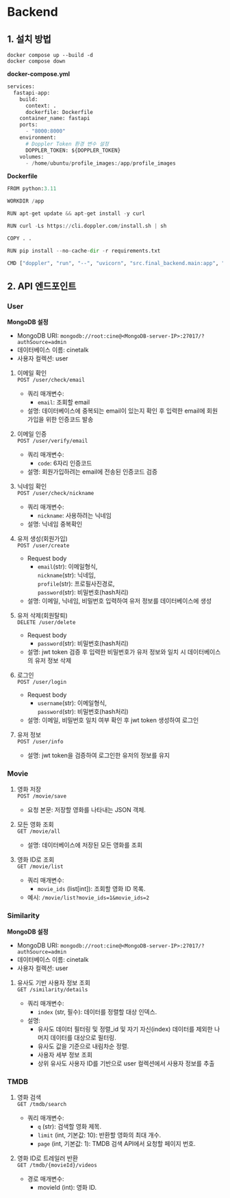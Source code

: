 # Backend
## 1. 설치 방법
```
docker compose up --build -d
docker compose down 
```

**docker-compose.yml**
```python
services:
  fastapi-app:
    build:
      context: .
      dockerfile: Dockerfile
    container_name: fastapi
    ports:
      - "8000:8000"
    environment:
      # Doppler Token 환경 변수 설정
      DOPPLER_TOKEN: ${DOPPLER_TOKEN}
    volumes:
      - /home/ubuntu/profile_images:/app/profile_images
```

**Dockerfile**
```python
FROM python:3.11

WORKDIR /app

RUN apt-get update && apt-get install -y curl

RUN curl -Ls https://cli.doppler.com/install.sh | sh

COPY . .

RUN pip install --no-cache-dir -r requirements.txt

CMD ["doppler", "run", "--", "uvicorn", "src.final_backend.main:app", "--host", "0.0.0.0", "--port", "8000"]
```

## 2. API 엔드포인트
### User
**MongoDB 설정**

- MongoDB URI: `mongodb://root:cine@<MongoDB-server-IP>:27017/?authSource=admin`
- 데이터베이스 이름: cinetalk
- 사용자 컬렉션: user

1. 이메일 확인<br>
   `POST /user/check/email`

    - 쿼리 매개변수:
      - `email`: 조회할 email
    - 설명: 데이터베이스에 중복되는 email이 있는지 확인 후
            입력한 email에 회원가입을 위한 인증코드 발송

2. 이메일 인증<br>
    `POST /user/verify/email`

    - 쿼리 매개변수:
      - `code`: 6자리 인증코드
    - 설명: 회원가입하려는 email에 전송된 인증코드 검증

3. 닉네임 확인<br>
    `POST /user/check/nickname`

    - 쿼리 매개변수:
      - `nickname`: 사용하려는 닉네임
    - 설명: 닉네임 중복확인
  
4. 유저 생성(회원가입)<br>
    `POST /user/create`

      - Request body
        - `email`(str): 이메일형식,<br>
          `nickname`(str): 닉네임,<br>
          `profile`(str): 프로필사진경로,<br>
          `password`(str): 비밀번호(hash처리)<br>
      - 설명: 이메일, 닉네임, 비밀번호 입력하여 유저 정보를 데이터베이스에 생성

5. 유저 삭제(회원탈퇴)<br>
    `DELETE /user/delete`

    - Request body
      - `password`(str): 비밀번호(hash처리)
    - 설명: jwt token 검증 후 입력한 비밀번호가 유저 정보와 일치 시 데이터베이스의 유저 정보 삭제
  
6. 로그인<br>
    `POST /user/login`

      - Request body
        - `username`(str): 이메일형식,<br>
          `password`(str): 비밀번호(hash처리)
      - 설명: 이메일, 비밀번호 일치 여부 확인 후 jwt token 생성하여 로그인

7. 유저 정보 <br>
    `POST /user/info`

     - 설명: jwt token을 검증하여 로그인한 유저의 정보를 유지









### Movie 
1. 영화 저장<br>
    `POST /movie/save`

    - 요청 본문: 저장할 영화를 나타내는 JSON 객체.
    
2. 모든 영화 조회<br>
    `GET /movie/all`
    
    - 설명: 데이터베이스에 저장된 모든 영화를 조회

3. 영화 ID로 조회<br>
    `GET /movie/list`

    - 쿼리 매개변수:   
        - `movie_ids` (list[int]): 조회할 영화 ID 목록.
    - 예시: `/movie/list?movie_ids=1&movie_ids=2`

### Similarity 
**MongoDB 설정**

- MongoDB URI: `mongodb://root:cine@<MongoDB-server-IP>:27017/?authSource=admin`
- 데이터베이스 이름: cinetalk
- 사용자 컬렉션: user

1. 유사도 기반 사용자 정보 조회<br>
    `GET /similarity/details`

    - 쿼리 매개변수: 
        - `index` (str, 필수): 데이터를 정렬할 대상 인덱스.
    - 설명: 
        - 유사도 데이터 필터링 및 정렬_id 및 자기 자신(index) 데이터를 제외한 나머지 데이터를 대상으로 필터링.
        - 유사도 값을 기준으로 내림차순 정렬.
        - 사용자 세부 정보 조회
        - 상위 유사도 사용자 ID를 기반으로 user 컬렉션에서 사용자 정보를 추출

### TMDB 
1. 영화 검색<br>
    `GET /tmdb/search`

    - 쿼리 매개변수:
        - `q` (str): 검색할 영화 제목.
        - `limit` (int, 기본값: 10): 반환할 영화의 최대 개수.
        - `page` (int, 기본값: 1): TMDB 검색 API에서 요청할 페이지 번호.

2. 영화 ID로 트레일러 반환<br>
    `GET /tmdb/{movieId}/videos`
    
    - 경로 매개변수:
        - movieId (int): 영화 ID.
